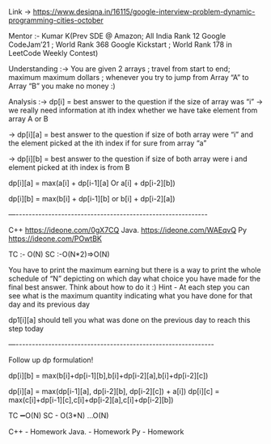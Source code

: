 Link -> https://www.desiqna.in/16115/google-interview-problem-dynamic-programming-cities-october 

Mentor :- Kumar K(Prev SDE @ Amazon; All India Rank 12 Google CodeJam’21 ; World Rank 368 Google Kickstart ; World Rank 178 in LeetCode Weekly Contest) 



Understanding :-> You are given 2 arrays ; travel from start to end; maximum maximum dollars ; whenever you try to jump from Array “A” to Array “B” you make no money :) 


Analysis :-> 
dp[i] = best answer to the question if the size of array was “i” 
-> we really need information at ith index whether we have take element from array A or B   

-> dp[i][a] = best answer to the question if size of both array were “i” and the element picked at the ith index if for sure from array “a”

-> dp[i][b] = best answer to the question if size of both array were i and element picked at ith index is from B

dp[i][a] = max(a[i] + dp[i-1][a] Or a[i] + dp[i-2][b]) 

dp[i][b] = max(b[i] + dp[i-1][b] or b[i] + dp[i-2][a]) 

—-----------------------------------------------------------

C++ https://ideone.com/0gX7CQ
Java. https://ideone.com/WAEqvQ 
Py https://ideone.com/POwtBK 

TC :- O(N)
SC :-O(N*2)=>O(N)

You have to print the maximum earning but there is a way to print the whole schedule of “N” depicting on which day what choice you have made for the final best answer. Think about how to do it :) 
Hint - At each step you can see what is the maximum quantity indicating what you have done for that day and its previous day 

dp1[i][a] should tell you what was done on the previous day to reach this step today 

—-------------------------------------------------------------

Follow up dp formulation! 

dp[i][b] = max(b[i]+dp[i-1][b],b[i]+dp[i-2][a],b[i]+dp[i-2][c])

dp[i][a] = max(dp[i-1][a], dp[i-2][b], dp[i-2][c]) + a[i])
dp[i][c] = max(c[i]+dp[i-1][c],c[i]+dp[i-2][a],c[i]+dp[i-2][b])

TC ➖O(N)
SC - O(3*N) …O(N)

C++ - Homework
Java. - Homework
Py - Homework 
